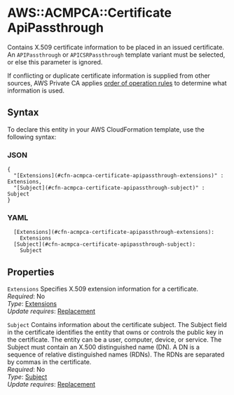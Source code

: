 # AWS::ACMPCA::Certificate ApiPassthrough<a name="aws-properties-acmpca-certificate-apipassthrough"></a>

Contains X\.509 certificate information to be placed in an issued certificate\. An `APIPassthrough` or `APICSRPassthrough` template variant must be selected, or else this parameter is ignored\. 

If conflicting or duplicate certificate information is supplied from other sources, AWS Private CA applies [order of operation rules](https://docs.aws.amazon.com/privateca/latest/userguide/UsingTemplates.html#template-order-of-operations) to determine what information is used\.

## Syntax<a name="aws-properties-acmpca-certificate-apipassthrough-syntax"></a>

To declare this entity in your AWS CloudFormation template, use the following syntax:

### JSON<a name="aws-properties-acmpca-certificate-apipassthrough-syntax.json"></a>

```
{
  "[Extensions](#cfn-acmpca-certificate-apipassthrough-extensions)" : Extensions,
  "[Subject](#cfn-acmpca-certificate-apipassthrough-subject)" : Subject
}
```

### YAML<a name="aws-properties-acmpca-certificate-apipassthrough-syntax.yaml"></a>

```
  [Extensions](#cfn-acmpca-certificate-apipassthrough-extensions): 
    Extensions
  [Subject](#cfn-acmpca-certificate-apipassthrough-subject): 
    Subject
```

## Properties<a name="aws-properties-acmpca-certificate-apipassthrough-properties"></a>

`Extensions`  <a name="cfn-acmpca-certificate-apipassthrough-extensions"></a>
Specifies X\.509 extension information for a certificate\.  
*Required*: No  
*Type*: [Extensions](aws-properties-acmpca-certificate-extensions.md)  
*Update requires*: [Replacement](https://docs.aws.amazon.com/AWSCloudFormation/latest/UserGuide/using-cfn-updating-stacks-update-behaviors.html#update-replacement)

`Subject`  <a name="cfn-acmpca-certificate-apipassthrough-subject"></a>
Contains information about the certificate subject\. The Subject field in the certificate identifies the entity that owns or controls the public key in the certificate\. The entity can be a user, computer, device, or service\. The Subject must contain an X\.500 distinguished name \(DN\)\. A DN is a sequence of relative distinguished names \(RDNs\)\. The RDNs are separated by commas in the certificate\.   
*Required*: No  
*Type*: [Subject](aws-properties-acmpca-certificate-subject.md)  
*Update requires*: [Replacement](https://docs.aws.amazon.com/AWSCloudFormation/latest/UserGuide/using-cfn-updating-stacks-update-behaviors.html#update-replacement)